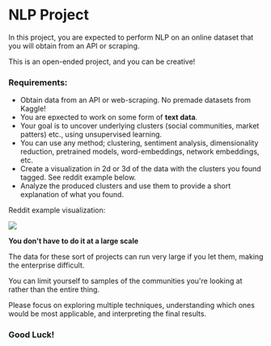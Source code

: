 # NLP Project

In this project, you are expected to perform NLP on an online dataset that you will obtain from an API or scraping.

This is an open-ended project, and you can be creative!

### Requirements:
- Obtain data from an API or web-scraping. No premade datasets from Kaggle!
- You are epxected to work on some form of **text data**.
- Your goal is to uncover underlying clusters (social communities, market patters) etc., using unsupervised learning.
- You can use any method; clustering, sentiment analysis, dimensionality reduction, pretrained models, word-embeddings, network embeddings, etc.
- Create a visualization in 2d or 3d of the data with the clusters you found tagged. See reddit example below.
- Analyze the produced clusters and use them to provide a short explanation of what you found.

Reddit example visualization:

![](reddit.png)

**You don't have to do it at a large scale**

The data for these sort of projects can run very large if you let them, making the enterprise difficult.

You can limit yourself to samples of the communities you're looking at rather than the entire thing.

Please focus on exploring multiple techniques, understanding which ones would be most applicable, and interpreting the final results.

### Good Luck!